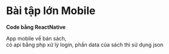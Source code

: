 # Bài tập lớn Mobile
__Code bằng ReactNative__

App mobile về bán sách, \
có api bằng php xử lý login, phần data của sách thì sử dụng json

